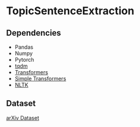 # TopicSentenceExtraction

## Dependencies
- Pandas
- Numpy
- Pytorch
- [tqdm](https://github.com/tqdm/tqdm)
- [Transformers](https://github.com/huggingface/transformers)
- [Simple Transformers](https://github.com/ThilinaRajapakse/simpletransformers)
- [NLTK](https://www.nltk.org/install.html)

## Dataset
[arXiv Dataset](https://www.kaggle.com/Cornell-University/arxiv)
